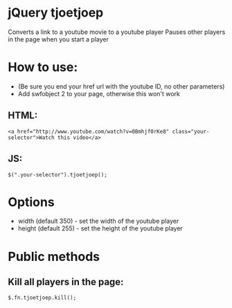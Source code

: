 # jQuery tjoetjoep

Converts a link to a youtube movie to a youtube player
Pauses other players in the page when you start a player

# How to use:

* (Be sure you end your href url with the youtube ID, no other parameters)
* Add swfobject 2 to your page, otherwise this won't work

## HTML:
```
<a href="http://www.youtube.com/watch?v=0Bmhjf0rKe8" class="your-selector">Watch this video</a>
```

## JS:
```
$(".your-selector").tjoetjoep();
```

# Options

* width (default 350) - set the width of the youtube player
* height (default 255) - set the height of the youtube player

# Public methods

## Kill all players in the page:
```
$.fn.tjoetjoep.kill();
```